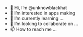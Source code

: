 - 👋 Hi, I’m @unknowblackhat
- 👀 I’m interested in apps making
- 🌱 I’m currently learning ...
- 💞️ I’m looking to collaborate on ...
- 📫 How to reach me ...

<!---
unknowblackhat/unknowblackhat is a ✨ special ✨ repository because its `README.md` (this file) appears on your GitHub profile.
You can click the Preview link to take a look at your changes.
--->
